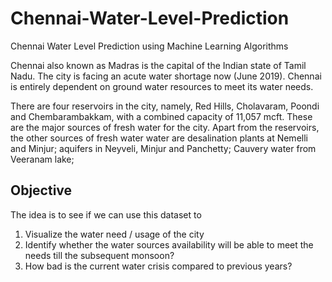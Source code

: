 # Chennai-Water-Level-Prediction
Chennai Water Level Prediction using Machine Learning Algorithms



Chennai also known as Madras is the capital of the Indian state of Tamil Nadu. The city is facing an acute water shortage now (June 2019). Chennai is entirely dependent on ground water resources to meet its water needs.

 There are four reservoirs in the city, namely, Red Hills, Cholavaram, Poondi and Chembarambakkam, with a combined capacity of 11,057 mcft.
 These are the major sources of fresh water for the city.
Apart from the reservoirs, the other sources of fresh water water are desalination plants at Nemelli and Minjur; aquifers in Neyveli, Minjur and Panchetty; Cauvery water from Veeranam lake;


## Objective
The idea is to see if we can use this dataset to
1.	Visualize the water need / usage of the city
2.	Identify whether the water sources availability will be able to meet the needs till the subsequent monsoon?
3.	How bad is the current water crisis compared to previous years?


